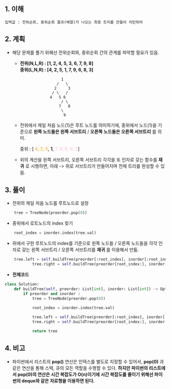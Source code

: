 ## 1. 이해 
    입력값 : 전위순회, 중위순회 결과(배열)가 나오는 최종 트리를 만들어 리턴하라

## 2. 계획
* 해당 문제를 풀기 위해선 전위순회와, 중위순회 간의 관계를 파악할 필요가 있음.

    * __전위(N,L,R) : [1, 2, 4, 5, 3, 6, 7, 9, 8]__  
    __중위(L,N,R) : [4, 2, 5, 1, 7, 9, 6, 8, 3]__

                            1
                          /   \ 
                         2     3
                        / \   /
                       4   5 6
                            / \
                           7   8
                            \
                             9
    
    * 전위에서 제일 처음 노드(1)은 루트 노드를 의미하기에, 중위에서 노드(1)을 기준으로 __왼쪽 노드들은 왼쪽 서브트리__ / __오른쪽 노드들은 오른쪽 서브트리__ 를 의미.  

        중위 : [ <span style="color:orange">4, 2, 5</span>, __1__, <span style="color:pink">7, 9, 6, 8, 3</span>] 

    * 위의 계산을 왼쪽 서브트리, 오른쪽 서브트리 각각을 또 인자로 갖는 함수를 __재귀__ 로 시행하면, 아래 -> 위로 서브트리가 만들어지며 전체 트리를 완성할 수 있음.

## 3. 풀이
* 전위의 제일 처음 노드를 루트노드로 설정

```python
    tree = TreeNode(preorder.pop(0))
```

* 중위에서 로트노드의 index 찾기

```python
    root_index = inorder.index(tree.val)
```

* 위에서 구한 루트노드의 index를 기준으로 왼쪽 노드들 / 오른쪽 노드들을 각각 인자로 갖는 왼쪽 서브트리 / 오른쪽 서브트리를 __재귀__ 를 이용해서 만듦.
```python
    tree.left = self.buildTree(preorder[:root_index], inorder[:root_index])
            tree.right = self.buildTree(preorder[root_index:], inorder[root_index+1:])
```

* __전체코드__  
```python
class Solution:
    def buildTree(self, preorder: List[int], inorder: List[int]) -> Optional[TreeNode]:
        if preorder and inorder :
            tree = TreeNode(preorder.pop(0))
            
            root_index = inorder.index(tree.val)

            tree.left = self.buildTree(preorder[:root_index], inorder[:root_index])
            tree.right = self.buildTree(preorder[root_index:], inorder[root_index+1:])

            return tree
```

## 4. 비고
* 파이썬에서 리스트의 __pop()__ 연산은 인덱스를 별도로 지정할 수 있어서, __pop(0)__ 과 같은 연산을 통해 스택, 큐의 모든 역할을 수행할 수 있다. __하지만 파이썬의 리스트에서 pop(0)의 연산은 시간 복잡도가 O(n)이기에 시간 복잡도를 줄이기 위해선 파이썬의 deque와 같은 자료형을 이용하면 된다.__

